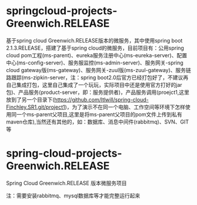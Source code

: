 # springcloud-projects-Greenwich.RELEASE
基于spring cloud Greenwich.RELEASE版本的微服务，其中使用spring boot 2.1.3.RELEASE，搭建了基于spring cloud的微服务，目前项目有：公用spring cloud pom工程(ms-parent)、eureka服务注册中心(ms-eureka-server)、配置中心(ms-config-server)、服务服监控(ms-admin-server)、服务网关-spring cloud gateway版(ms-gateway)、服务网关-zuul版(ms-zuul-gateway)、服务链路跟踪(ms-zipkin-server，注：spring boot2.0后官方已经打包好了，不建议再自己集成打包，这里自己集成了一个玩玩，实际项目中还是使用官方打好的jar包)、产品服务(product-server，即：服务提供者)，产品服务调用(proejct1,这里放到了另一个目录下(https://github.com/ltlwill/spring-cloud-Finchley.SR1.git/project1)，为了演示不在同一个电脑、工作空间等环境下怎样使用同一个ms-parent父项目,这里是将ms-parent父项目的pom文件上传到私有maven仓库),当然还有其他的，如：数据库、消息中间件(rabbitmq)、SVN、GIT等

# spring-cloud-projects-Greenwich.RELEASE
Spring Cloud Greenwich.RELEASE 版本微服务项目

注：需要安装rabbitmq、mysql数据库等才能完整运行起来

